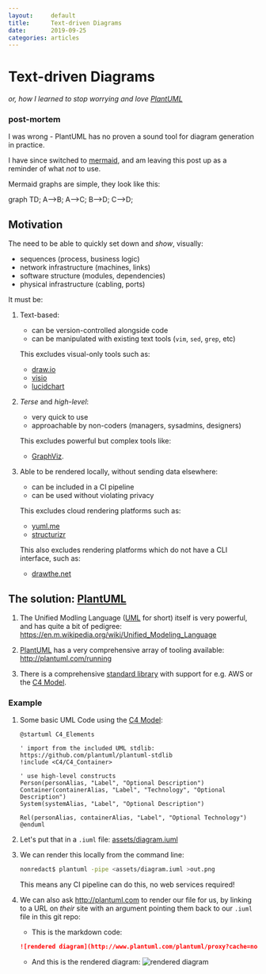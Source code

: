 ```yaml
---
layout:		default
title:		Text-driven Diagrams
date:		2019-09-25
categories: articles
---
```


# Text-driven Diagrams

*or, how I learned to stop worrying and love [PlantUML]*

### post-mortem

I was wrong - PlantUML has no proven a sound tool for diagram generation in practice.

I have since switched to [mermaid](https://mermaid-js.github.io/mermaid/#/),
and am leaving this post up as a reminder of what *not* to use.

Mermaid graphs are simple, they look like this:

<div class="mermaid">
graph TD;
    A-->B;
    A-->C;
    B-->D;
    C-->D;
</div>

## Motivation

The need to be able to quickly set down and *show*, visually:

- sequences (process, business logic)
- network infrastructure (machines, links)
- software structure (modules, dependencies)
- physical infrastructure (cabling, ports)

It must be:

1. Text-based:
    - can be version-controlled alongside code
    - can be manipulated with existing text tools (`vim`, `sed`, `grep`, etc)

    This excludes visual-only tools such as:
    - [draw.io](https://www.draw.io/)
    - [visio](https://products.office.com/en-ww/visio)
    - [lucidchart](https://www.lucidchart.com)

1. *Terse* and *high-level*:
    - very quick to use
    - approachable by non-coders (managers, sysadmins, designers)

    This excludes powerful but complex tools like:
    - [GraphViz](https://graphviz.org/).

1. Able to be rendered locally, without sending data elsewhere:
    - can be included in a CI pipeline
    - can be used without violating privacy

    This excludes cloud rendering platforms such as:
    - [yuml.me](https://yuml.me/)
    - [structurizr](https://structurizr.com/)

    This also excludes rendering platforms which do not have a CLI
    interface, such as:
    - [drawthe.net](https://github.com/cidrblock/drawthe.net)

## The solution: [PlantUML]

1. The Unified Modling Language ([UML] for short) itself is very powerful,
and has quite a bit of pedigree: <https://en.m.wikipedia.org/wiki/Unified_Modeling_Language>

2. [PlantUML] has a very comprehensive array of tooling available: <http://plantuml.com/running>

3. There is a comprehensive [standard library](https://github.com/plantuml/plantuml-stdlib)
with support for e.g. AWS or the [C4 Model].

### Example

1. Some basic UML Code using the [C4 Model]:
    ```uml
    @startuml C4_Elements

    ' import from the included UML stdlib: https://github.com/plantuml/plantuml-stdlib
    !include <C4/C4_Container>

    ' use high-level constructs
    Person(personAlias, "Label", "Optional Description")
    Container(containerAlias, "Label", "Technology", "Optional Description")
    System(systemAlias, "Label", "Optional Description")

    Rel(personAlias, containerAlias, "Label", "Optional Technology")
    @enduml
    ```

1. Let's put that in a `.iuml` file: [assets/diagram.iuml](../assets/diagram.iuml)

1. We can render this locally from the command line:
    ```bash
    nonredact$ plantuml -pipe <assets/diagram.iuml >out.png
    ```

    This means any CI pipeline can do this, no web services required!

1. We can also ask <http://plantuml.com> to render our file for us,
by linking to a URL on *their* site with an argument pointing them back
to our `.iuml` file in this git repo:
    - This is the markdown code:
    ```markdown
    ![rendered diagram](http://www.plantuml.com/plantuml/proxy?cache=no&src=https://raw.github.com/siriobalmelli/nonredact/master/assets/diagram.iuml)
    ```
    - And this is the rendered diagram:
    ![rendered diagram](http://www.plantuml.com/plantuml/proxy?cache=no&src=https://raw.github.com/siriobalmelli/nonredact/master/assets/diagram.iuml)

[C4 Model]: https://c4model.com/
[UML]: http://uml.org/
[PlantUML]: http://plantuml.com/
